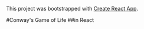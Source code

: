 This project was bootstrapped with [Create React App](https://github.com/facebookincubator/create-react-app).

#Conway's Game of Life
##in React